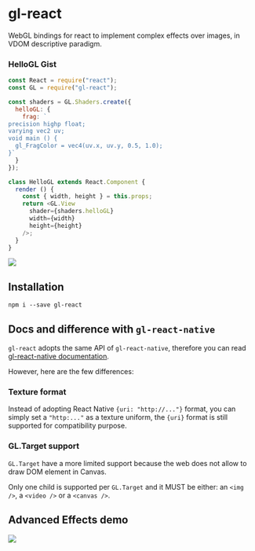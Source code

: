 # gl-react

WebGL bindings for react to implement complex effects over images, in VDOM descriptive paradigm.

### HelloGL Gist

```js
const React = require("react");
const GL = require("gl-react");

const shaders = GL.Shaders.create({
  helloGL: {
    frag: `
precision highp float;
varying vec2 uv;
void main () {
  gl_FragColor = vec4(uv.x, uv.y, 0.5, 1.0);
}`
  }
});

class HelloGL extends React.Component {
  render () {
    const { width, height } = this.props;
    return <GL.View
      shader={shaders.helloGL}
      width={width}
      height={height}
    />;
  }
}
```

![](https://cloud.githubusercontent.com/assets/211411/9386550/432492c6-475c-11e5-9328-f3d5187298c1.jpg)

## Installation

```
npm i --save gl-react
```

## Docs and difference with `gl-react-native`

`gl-react` adopts the same API of `gl-react-native`, therefore you can read
[gl-react-native documentation](https://github.com/ProjectSeptemberInc/gl-react-native/tree/master/docs).

However, here are the few differences:

### Texture format

Instead of adopting React Native `{uri: "http://..."}` format, you can simply set a `"http:..."` as a texture uniform, the `{uri}` format is still supported for compatibility purpose.

### GL.Target support

`GL.Target` have a more limited support because the web does not allow to draw DOM element in Canvas.

Only one child is supported per `GL.Target` and it MUST be either: an `<img />`, a `<video />` or a `<canvas />`.


## Advanced Effects demo

[![](https://cloud.githubusercontent.com/assets/211411/9387055/de7a4732-475e-11e5-8bc3-e86e48814097.png)](http://projectseptemberinc.github.io/gl-react)
